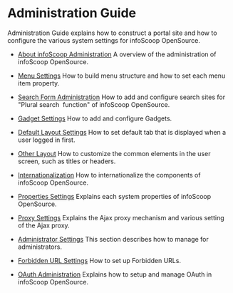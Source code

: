 # Administration Guide

Administration Guide explains how to construct a portal site and how to configure the various system settings for infoScoop OpenSource.

* [About infoScoop Administration]
A overview of the administration of infoScoop OpenSource.

* [Menu Settings]
How to build menu structure and how to set each menu item property.

* [Search Form Administration]
How to add and configure search sites for "Plural search  function" of infoScoop OpenSource.

* [Gadget Settings]
How to add and configure Gadgets.

* [Default Layout Settings]
How to set default tab that is displayed when a user logged in first.

* [Other Layout]
How to customize the common elements in the user screen, such as titles or headers.

* [Internationalization]
How to internationalize the components of infoScoop OpenSource.

* [Properties Settings]
Explains each system properties of infoScoop OpenSource.

* [Proxy Settings]
Explains the Ajax proxy mechanism and various setting of the Ajax proxy.

* [Administrator Settings]
This section describes how to manage for administrators.

* [Forbidden URL Settings]
How to set up Forbidden URLs.

* [OAuth Administration]
Explains how to setup and manage OAuth in infoScoop OpenSource.


[About infoScoop Administration]: about-infoscoop-administration.md
[Menu Settings]: menu-settings.md
[Search Form Administration]: search-form-administration.md
[Gadget Settings]: gadget-settings.md
[Default Layout Settings]: default-layout-settings.md
[Other Layout]: other-layout.md
[Internationalization]: internationalization.md
[Properties Settings]: properties-settings.md
[Proxy Settings]: proxy-settings.md
[Administrator Settings]: administrator-settings.md
[Forbidden URL Settings]: forbidden-url-settings.md
[OAuth Administration]: oauth-administration.md
